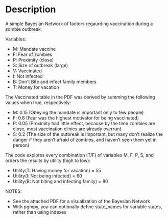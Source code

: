 # Description

A simple Bayesian Network of factors regaurding vaccination during a zombie outbreak. 

Variables:
- M: Mandate vaccine
- F: Fear of zombies
- P: Proximity (close)
- S: Size of outbreak (large)
- V: Vaccinated
- I: Not Infected
- B: Don't Bite and infect family members
- T: Money for vacation

The Vaccinated table in the PDF was derived by summing the following values when true, respectively:
-	M: 0.15 (Obeying the mandate is important only to few people)
-	F: 0.6 (Fear was the highest motivator for being vaccinated)
-	P: 0.05 (Proximity had little effect, because by the time zombies are close, most vaccination clinics are already overrun)
-	S: 0.2 (The size of the outbreak is important, but many don’t realize the danger if they aren’t afraid of zombies, and haven’t seen them yet in person)

The code explores every combination (T/F) of variables M, F, P, S, and orders the results by utility (high to low):
- Utility(T: Having money for vacation) = 55
- Utility(I: Not being infected) = 60
- Utility(B: Not biting and infecting family) = 80
  
NOTES:
- See the attached PDF for a visualization of the Bayesian Network
- With pgmpy, you can optionally define state_names for variable states, rather than using indexes